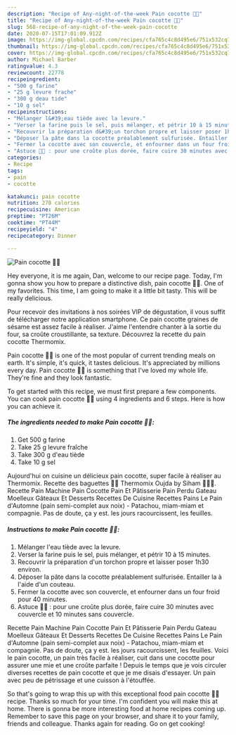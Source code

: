 ```yaml
---
description: "Recipe of Any-night-of-the-week Pain cocotte 👍🏻"
title: "Recipe of Any-night-of-the-week Pain cocotte 👍🏻"
slug: 568-recipe-of-any-night-of-the-week-pain-cocotte
date: 2020-07-15T17:01:09.912Z
image: https://img-global.cpcdn.com/recipes/cfa765c4c8d495e6/751x532cq70/pain-cocotte-👍🏻-photo-principale-de-la-recette.jpg
thumbnail: https://img-global.cpcdn.com/recipes/cfa765c4c8d495e6/751x532cq70/pain-cocotte-👍🏻-photo-principale-de-la-recette.jpg
cover: https://img-global.cpcdn.com/recipes/cfa765c4c8d495e6/751x532cq70/pain-cocotte-👍🏻-photo-principale-de-la-recette.jpg
author: Michael Barber
ratingvalue: 4.3
reviewcount: 22778
recipeingredient:
- "500 g farine"
- "25 g levure frache"
- "300 g deau tide"
- "10 g sel"
recipeinstructions:
- "Mélanger l&#39;eau tiède avec la levure."
- "Verser la farine puis le sel, puis mélanger, et pétrir 10 à 15 minutes."
- "Recouvrir la préparation d&#39;un torchon propre et laisser poser 1h30 environ."
- "Déposer la pâte dans la cocotte préalablement sulfurisée. Entailler la à l&#39;aide d&#39;un couteau."
- "Fermer la cocotte avec son couvercle, et enfourner dans un four froid pour 40 minutes."
- "Astuce 👍🏻 : pour une croûte plus dorée, faire cuire 30 minutes avec couvercle et 10 minutes sans couvercle."
categories:
- Recipe
tags:
- pain
- cocotte

katakunci: pain cocotte 
nutrition: 278 calories
recipecuisine: American
preptime: "PT26M"
cooktime: "PT44M"
recipeyield: "4"
recipecategory: Dinner

---
```



![Pain cocotte 👍🏻](https://img-global.cpcdn.com/recipes/cfa765c4c8d495e6/751x532cq70/pain-cocotte-👍🏻-photo-principale-de-la-recette.jpg)

Hey everyone, it is me again, Dan, welcome to our recipe page. Today, I'm gonna show you how to prepare a distinctive dish, pain cocotte 👍🏻. One of my favorites. This time, I am going to make it a little bit tasty. This will be really delicious.

Pour recevoir des invitations à nos soirées VIP de dégustation, il vous suffit de télécharger notre application smartphone. Ce pain cocotte graines de sésame est assez facile à réaliser. J&#39;aime l&#39;entendre chanter à la sortie du four, sa croûte croustillante, sa texture. Découvrez la recette du pain cocotte Thermomix.

Pain cocotte 👍🏻 is one of the most popular of current trending meals on earth. It's simple, it's quick, it tastes delicious. It's appreciated by millions every day. Pain cocotte 👍🏻 is something that I've loved my whole life. They're fine and they look fantastic.


To get started with this recipe, we must first prepare a few components. You can cook pain cocotte 👍🏻 using 4 ingredients and 6 steps. Here is how you can achieve it.

<!--inarticleads1-->

##### The ingredients needed to make Pain cocotte 👍🏻:

1. Get 500 g farine
1. Take 25 g levure fraîche
1. Take 300 g d&#39;eau tiède
1. Take 10 g sel


Aujourd&#39;hui on cuisine un délicieux pain cocotte, super facile à réaliser au Thermomix. Recette des baguettes 🥖😋 Thermomix Oujda by Siham 👩🏻‍🍳. Recette Pain Machine Pain Cocotte Pain Et Pâtisserie Pain Perdu Gateau Moelleux Gâteaux Et Desserts Recettes De Cuisine Recettes Pains Le Pain d&#39;Automne (pain semi-complet aux noix) - Patachou, miam-miam et compagnie. Pas de doute, ça y est. les jours racourcissent, les feuilles. 

<!--inarticleads2-->

##### Instructions to make Pain cocotte 👍🏻:

1. Mélanger l&#39;eau tiède avec la levure.
1. Verser la farine puis le sel, puis mélanger, et pétrir 10 à 15 minutes.
1. Recouvrir la préparation d&#39;un torchon propre et laisser poser 1h30 environ.
1. Déposer la pâte dans la cocotte préalablement sulfurisée. Entailler la à l&#39;aide d&#39;un couteau.
1. Fermer la cocotte avec son couvercle, et enfourner dans un four froid pour 40 minutes.
1. Astuce 👍🏻 : pour une croûte plus dorée, faire cuire 30 minutes avec couvercle et 10 minutes sans couvercle.


Recette Pain Machine Pain Cocotte Pain Et Pâtisserie Pain Perdu Gateau Moelleux Gâteaux Et Desserts Recettes De Cuisine Recettes Pains Le Pain d&#39;Automne (pain semi-complet aux noix) - Patachou, miam-miam et compagnie. Pas de doute, ça y est. les jours racourcissent, les feuilles. Voici le pain cocotte, un pain très facile à réaliser, cuit dans une cocotte pour assurer une mie et une croûte parfaite ! Depuis le temps que je vois circuler diverses recettes de pain cocotte et que je me disais d&#39;essayer. Un pain avec peu de pétrissage et une cuisson à l&#39;étouffée. 

So that's going to wrap this up with this exceptional food pain cocotte 👍🏻 recipe. Thanks so much for your time. I'm confident you will make this at home. There is gonna be more interesting food at home recipes coming up. Remember to save this page on your browser, and share it to your family, friends and colleague. Thanks again for reading. Go on get cooking!
